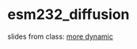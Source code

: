 # esm232_diffusion

slides from class: [more dynamic](https://naomitague.github.io/ESM232_course/lectures/lecture10_moredynamic.html#(21))
